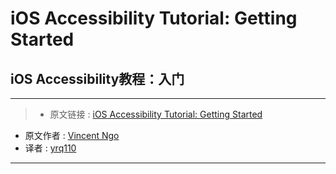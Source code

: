# iOS Accessibility Tutorial: Getting Started
## iOS Accessibility教程：入门
***

>* 原文链接 : [iOS Accessibility Tutorial: Getting Started](https://www.raywenderlich.com/142058/ios-accessibility-tutorial)
* 原文作者 : [Vincent Ngo](https://www.raywenderlich.com/u/jomoka)
* 译者 : [yrq110](https://github.com/yrq110)

***
